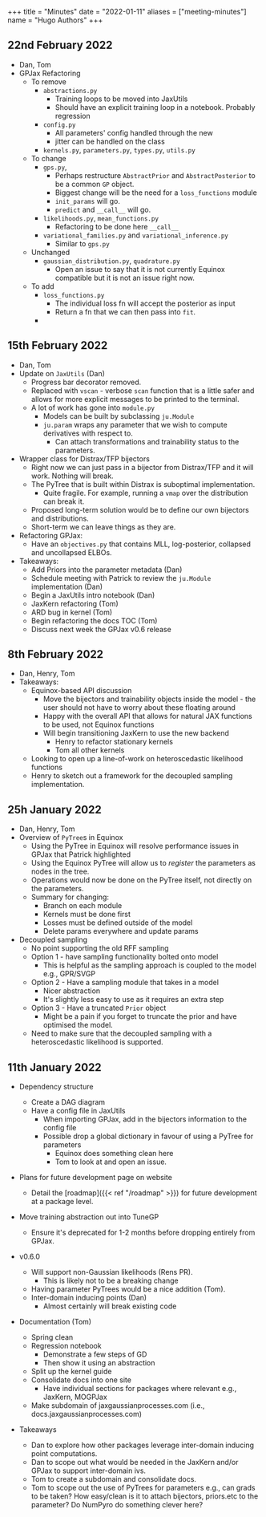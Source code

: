 +++
title = "Minutes"
date = "2022-01-11"
aliases = ["meeting-minutes"]
name = "Hugo Authors"
+++

## 22nd February 2022

- Dan, Tom
- GPJax Refactoring
  - To remove
    - `abstractions.py`
      - Training loops to be moved into JaxUtils
      - Should have an explicit training loop in a notebook. Probably regression
    - `config.py`
      - All parameters' config handled through the new
      - jitter can be handled on the class
    - `kernels.py`, `parameters.py`, `types.py`, `utils.py`
  - To change
    - `gps.py`,
      - Perhaps restructure `AbstractPrior` and `AbstractPosterior` to be a common `GP` object.
      - Biggest change will be the need for a `loss_functions` module
      - `init_params` will go.
      - `predict` and `__call__` will go.
    - `likelihoods.py`, `mean_functions.py`
      - Refactoring to be done here `__call__`
    - `variational_families.py` and `variational_inference.py`
      - Similar to `gps.py`
  - Unchanged
    - `gaussian_distribution.py`, `quadrature.py`
      - Open an issue to say that it is not currently Equinox compatible but it is not an issue right now.
  - To add
    - `loss_functions.py`
      - The individual loss fn will accept the posterior as input
      - Return a fn that we can then pass into `fit`.
    - 

## 15th February 2022

- Dan, Tom
- Update on `JaxUtils` (Dan)
  - Progress bar decorator removed.
  - Replaced with `vscan` - verbose `scan` function that is a little safer and allows for more explicit messages to be printed to the terminal.
  - A lot of work has gone into `module.py`
    - Models can be built by subclassing `ju.Module`
    - `ju.param` wraps any parameter that we wish to compute derivatives with respect to.
      - Can attach transformations and trainability status to the parameters.
- Wrapper class for Distrax/TFP bijectors
  - Right now we can just pass in a bijector from Distrax/TFP and it will work. Nothing will break.
  - The PyTree that is built within Distrax is suboptimal implementation.
    - Quite fragile. For example, running a `vmap` over the distribution can break it.
  - Proposed long-term solution would be to define our own bijectors and distributions. 
  - Short-term we can leave things as they are.
- Refactoring GPJax:
  - Have an `objectives.py` that contains MLL, log-posterior, collapsed and uncollapsed ELBOs.
- Takeaways:
  - Add Priors into the parameter metadata (Dan)
  - Schedule meeting with Patrick to review the `ju.Module` implementation (Dan)
  - Begin a JaxUtils intro notebook (Dan)
  - JaxKern refactoring (Tom)
  - ARD bug in kernel (Tom)
  - Begin refactoring the docs TOC (Tom)
  - Discuss next week the GPJax v0.6 release 


## 8th February 2022

- Dan, Henry, Tom
- Takeaways:
  - Equinox-based API discussion 
    - Move the bijectors and trainability objects inside the model - the user should not have to worry about these floating around
    - Happy with the overall API that allows for natural JAX functions to be used, not Equinox functions
    - Will begin transitioning JaxKern to use the new backend 
      - Henry to refactor stationary kernels
      - Tom all other kernels
  - Looking to open up a line-of-work on heteroscedastic likelihood functions
  - Henry to sketch out a framework for the decoupled sampling implementation.

## 25h January 2022

- Dan, Henry, Tom
- Overview of `PyTree`s in Equinox
  - Using the PyTree in Equinox will resolve performance issues in GPJax that Patrick highlighted
  - Using the Equinox PyTree will allow us to _register_ the parameters as nodes in the tree.
  - Operations would now be done on the PyTree itself, not directly on the parameters.
  - Summary for changing:
    - Branch on each module
    - Kernels must be done first
    - Losses must be defined outside of the model
    - Delete params everywhere and update params
- Decoupled sampling
  - No point supporting the old RFF sampling
  - Option 1 - have sampling functionality bolted onto model
    - This is helpful as the sampling approach is coupled to the model e.g., GPR/SVGP
  - Option 2 - Have a sampling module that takes in a model
    - Nicer abstraction
    - It's slightly less easy to use as it requires an extra step
  - Option 3 - Have a truncated `Prior` object
    - Might be a pain if you forget to truncate the prior and have optimised the model.
  - Need to make sure that the decoupled sampling with a heteroscedastic likelihood is supported.

## 11th January 2022

- Dependency structure
  - Create a DAG diagram
  - Have a config file in JaxUtils
    - When importing GPJax, add in the bijectors information to the config file
    - Possible drop a global dictionary in favour of using a PyTree for parameters  
      - Equinox does something clean here
      - Tom to look at and open an issue.
- Plans for future development page on website
  - Detail the [roadmap]({{< ref "/roadmap" >}}) for future development at a package level.
- Move training abstraction out into TuneGP
  - Ensure it's deprecated for 1-2 months before dropping entirely from GPJax.
- v0.6.0
  - Will support non-Gaussian likelihoods (Rens PR).
    - This is likely not to be a breaking change
  - Having parameter PyTrees would be a nice addition (Tom).
  - Inter-domain inducing points (Dan)
    - Almost certainly will break existing code
- Documentation (Tom)
  - Spring clean
  - Regression notebook
    - Demonstrate a few steps of GD
    - Then show it using an abstraction
  - Split up the kernel guide
  - Consolidate docs into one site
    - Have individual sections for packages where relevant e.g., JaxKern, MOGPJax
  - Make subdomain of jaxgaussianprocesses.com (i.e., docs.jaxgaussianprocesses.com)

- Takeaways
  - Dan to explore how other packages leverage inter-domain inducing point computations. 
  - Dan to scope out what would be needed in the JaxKern and/or GPJax to support inter-domain ivs.
  - Tom to create a subdomain and consolidate docs.
  - Tom to scope out the use of PyTrees for parameters e.g., can grads to be taken? How easy/clean is it to attach bijectors, priors.etc to the parameter? Do NumPyro do something clever here?